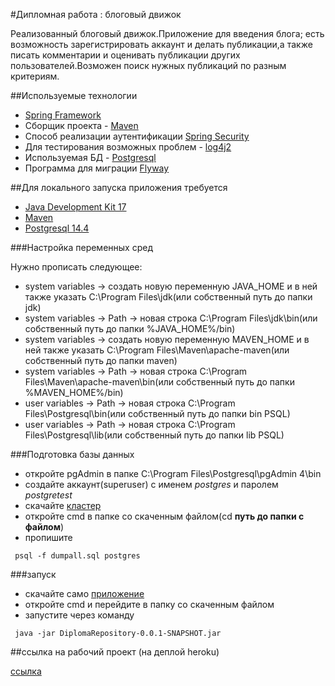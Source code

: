 #Дипломная работа : блоговый движок

Реализованный блоговый движок.Приложение для введения блога; есть возможность
зарегистрировать аккаунт и делать публикации,а также писать комментарии и оценивать
публикации других пользователей.Возможен поиск нужных публикаций по разным критериям.

##Используемые технологии

* [Spring Framework](https://spring.io/)
* Сборщик проекта - [Maven](https://maven.apache.org/)
* Способ реализации аутентификации [Spring Security](https://spring.io/projects/spring-security)
* Для тестирования возможных проблем - [log4j2](https://logging.apache.org/log4j/2.x/)
* Используемая БД - [Postgresql](https://www.postgresql.org/)
* Программа для миграции [Flyway](https://flywaydb.org/)

##Для локального запуска приложения требуется

* [Java Development Kit 17](https://www.oracle.com/java/technologies/javase/jdk17-archive-downloads.html)
* [Maven](https://maven.apache.org/download.cgi)
* [Postgresql 14.4](https://www.enterprisedb.com/downloads/postgres-postgresql-downloads)

###Настройка переменных сред

Нужно прописать следующее:

* system variables -> создать новую переменную JAVA_HOME и в ней также указать C:\Program Files\jdk(или собственный путь до папки jdk)
* system variables -> Path -> новая строка C:\Program Files\jdk\bin(или собственный путь до папки %JAVA_HOME%/bin)
* system variables -> создать новую переменную MAVEN_HOME и в ней также указать C:\Program Files\Maven\apache-maven(или собственный путь до папки maven)
* system variables -> Path -> новая строка C:\Program Files\Maven\apache-maven\bin(или собственный путь до папки %MAVEN_HOME%/bin)
* user variables -> Path -> новая строка C:\Program Files\Postgresql\bin(или собственный путь до папки bin PSQL)
* user variables -> Path -> новая строка C:\Program Files\Postgresql\lib(или собственный путь до папки lib PSQL)

###Подготовка базы данных
      
* откройте pgAdmin в папке C:\Program Files\Postgresql\pgAdmin 4\bin
* создайте аккаунт(superuser) c именем _postgres_ и паролем _postgretest_
* скачайте [кластер](https://disk.yandex.ru/d/lNG5Pm98ERrLuw)
* откройте cmd в папке со скаченным файлом(cd **путь до папки с файлом**)
* пропишите 
```
 psql -f dumpall.sql postgres
```

###запуск

* скачайте само [приложение](https://disk.yandex.com/d/pz_HZ3466WRU0A)
* откройте cmd и перейдите в папку со скаченным файлом
* запустите через команду 
```
 java -jar DiplomaRepository-0.0.1-SNAPSHOT.jar
```

##ссылкa на рабочий проект (на деплой heroku)

[ссылка](https://diploma-project-baumans.herokuapp.com)


